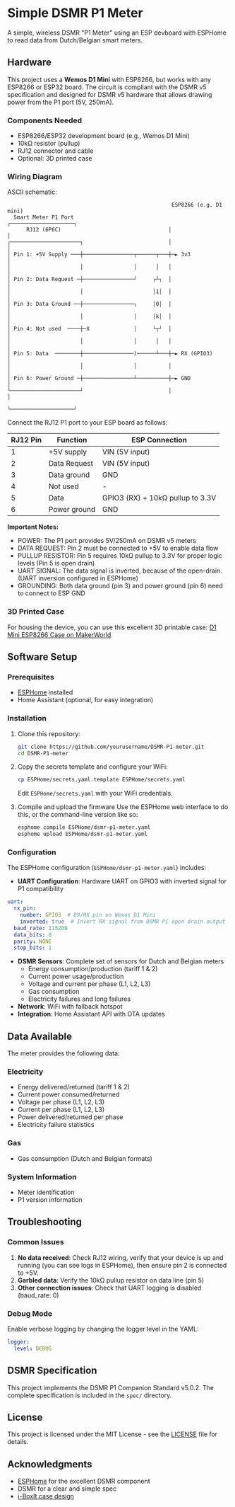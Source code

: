 # Simple DSMR P1 Meter

A simple, wireless DSMR "P1 Meter" using an ESP devboard with ESPHome to read data from Dutch/Belgian smart meters.

## Hardware

This project uses a **Wemos D1 Mini** with ESP8266, but works with any ESP8266 or ESP32 board. The circuit is compliant with the DSMR v5 specification and designed for DSMR v5 hardware that allows drawing power from the P1 port (5V, 250mA).

### Components Needed

- ESP8266/ESP32 development board (e.g., Wemos D1 Mini)
- 10kΩ resistor (pullup)
- RJ12 connector and cable
- Optional: 3D printed case

### Wiring Diagram

ASCII schematic:
```
                                                    ESP8266 (e.g. D1 mini)  
  Smart Meter P1 Port                              ┌────────────────────┐
      RJ12 (6P6C)                                  │                    │
┌──────────────────────┐                           │                    │
│ Pin 1: +5V Supply ───┼────────────────┬──────┬───┼─► 3v3              │
│                      │                │      │   │                    │
│ Pin 2: Data Request ─┼────────────────┘     ┌┴┐  │                    │
│                      │                      │1│  │                    │
│ Pin 3: Data Ground ──┼────────────────┐     │0│  │                    │
│                      │                │     │k│  │                    │
│ Pin 4: Not used  ────┼─X              │     └┬┘  │                    │
│                      │                │      │   │                    │
│ Pin 5: Data  ────────┼────────────────)──────┴───┼─► RX (GPIO3)       │
│                      │                │          │                    │
│ Pin 6: Power Ground ─┼────────────────┴──────────┼─► GND              │
└──────────────────────┘                           │                    │
                                                   └────────────────────┘
```


Connect the RJ12 P1 port to your ESP board as follows:

| RJ12 Pin | Function | ESP Connection |
|----------|----------|----------------|
| 1 | +5V supply | VIN (5V input) |
| 2 | Data Request | VIN (5V input) |
| 3 | Data ground | GND |
| 4 | Not used | - |
| 5 | Data | GPIO3 (RX) + 10kΩ pullup to 3.3V |
| 6 | Power ground | GND |

**Important Notes:**
- POWER: The P1 port provides 5V/250mA on DSMR v5 meters
- DATA REQUEST: Pin 2 must be connected to +5V to enable data flow
- PULLUP RESISTOR: Pin 5 requires 10kΩ pullup to 3.3V for proper logic levels (Pin 5 is open drain)
- UART SIGNAL: The data signal is inverted, because of the open-drain. (UART inversion configured in ESPHome)
- GROUNDING: Both data ground (pin 3) and power ground (pin 6) need to connect to ESP GND

### 3D Printed Case

For housing the device, you can use this excellent 3D printable case:
[D1 Mini ESP8266 Case on MakerWorld](https://makerworld.com/en/models/1185038-d1-mini-esp8266-case)

## Software Setup

### Prerequisites

- [ESPHome](https://esphome.io/) installed
- Home Assistant (optional, for easy integration)

### Installation

1. Clone this repository:
   ```bash
   git clone https://github.com/yourusername/DSMR-P1-meter.git
   cd DSMR-P1-meter
   ```

2. Copy the secrets template and configure your WiFi:
   ```bash
   cp ESPHome/secrets.yaml.template ESPHome/secrets.yaml
   ```
   Edit `ESPHome/secrets.yaml` with your WiFi credentials.

3. Compile and upload the firmware
   Use the ESPHome web interface to do this, or the command-line version like so:
   ```bash
   esphome compile ESPHome/dsmr-p1-meter.yaml
   esphome upload ESPHome/dsmr-p1-meter.yaml
   ```

### Configuration

The ESPHome configuration (`ESPHome/dsmr-p1-meter.yaml`) includes:

- **UART Configuration**: Hardware UART on GPIO3 with inverted signal for P1 compatibility
```yaml
uart:
  rx_pin: 
    number: GPIO3  # D9/RX pin on Wemos D1 Mini
    inverted: true  # Invert RX signal from DSMR P1 open drain output
  baud_rate: 115200
  data_bits: 8
  parity: NONE
  stop_bits: 1
```
- **DSMR Sensors**: Complete set of sensors for Dutch and Belgian meters
  - Energy consumption/production (tariff 1 & 2)
  - Current power usage/production
  - Voltage and current per phase (L1, L2, L3)
  - Gas consumption
  - Electricity failures and long failures
- **Network**: WiFi with fallback hotspot
- **Integration**: Home Assistant API with OTA updates

## Data Available

The meter provides the following data:

### Electricity
- Energy delivered/returned (tariff 1 & 2)
- Current power consumed/returned
- Voltage per phase (L1, L2, L3)
- Current per phase (L1, L2, L3)
- Power delivered/returned per phase
- Electricity failure statistics

### Gas
- Gas consumption (Dutch and Belgian formats)

### System Information
- Meter identification
- P1 version information

## Troubleshooting

### Common Issues

1. **No data received**: Check RJ12 wiring, verify that your device is up and running (you can see logs in ESPHome), then ensure pin 2 is connected to +5V.
2. **Garbled data**: Verify the 10kΩ pullup resistor on data line (pin 5)
3. **Other connection issues**: Check that UART logging is disabled (baud_rate: 0)

### Debug Mode

Enable verbose logging by changing the logger level in the YAML:
```yaml
logger:
  level: DEBUG
```

## DSMR Specification

This project implements the DSMR P1 Companion Standard v5.0.2. The complete specification is included in the `spec/` directory.

## License

This project is licensed under the MIT License - see the [LICENSE](LICENSE) file for details.

## Acknowledgments

- [ESPHome](https://esphome.io/) for the excellent DSMR component
- DSMR for a clear and simple spec
- [i-BoxIt case design](https://makerworld.com/en/models/1185038-d1-mini-esp8266-case)


